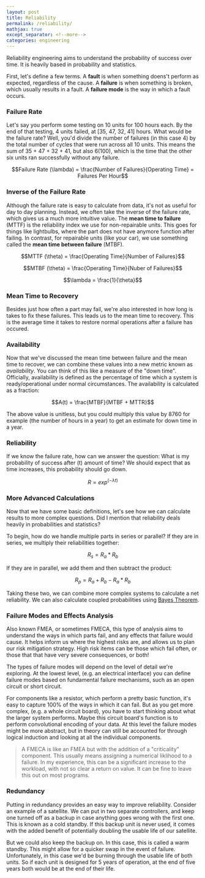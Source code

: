 ```yaml
---
layout: post
title: Reliability
permalink: /reliability/
mathjax: true
except_separator: <!--more-->
categories: engineering
---
```


Reliability engineering aims to understand the probability of success over time. It is heavily based in probability and statistics. 

<!--more-->

First, let's define a few terms. A **fault** is when something doens't perform as expected, regardless of the cause. A **failure** is when something is broken, which usually results in a fault. A **failure mode** is the way in which a fault occurs. 


### Failure Rate

Let's say you perform some testing on 10 units for 100 hours each. By the end of that testing, 4 units failed, at [35, 47, 32, 41] hours. What would be the failure rate? Well, you'd divide the number of failures (in this case 4) by the total number of cycles that were run across all 10 units. This means the sum of 35 + 47 + 32 + 41, but also 6(100), which is the time that the other six units ran successfully without any failure. 

$$Failure Rate (\lambda) = \frac{Number of Failures}{Operating Time} = Failures Per Hour$$


### Inverse of the Failure Rate

Although the failure rate is easy to calculate from data, it's not as useful for day to day planning. Instead, we often take the inverse of the failure rate, which gives us a much more intuitive value. The **mean time to failure** (MTTF) is the reliability index we use for non-repairable units. This goes for things like lightbulbs, where the part does not have anymore function after failing. In contrast, for repairable units (like your car), we use something called the **mean time between failure** (MTBF). 

$$MTTF (\theta) = \frac{Operating Time}{Number of Failures}$$

$$MTBF (\theta) = \frac{Operating Time}{Nuber of Failures}$$

$$\lambda = \frac{1}{\theta}$$


### Mean Time to Recovery

Besides just how often a part may fail, we're also interested in how long is takes to fix these failures. This leads us to the mean time to recovery. This is the average time it takes to restore normal operations after a failure has occured. 


### Availability

Now that we've discussed the mean time between failure and the mean time to recover, we can combine these values into a new metric known as *availability*. You can think of this like a measure of the "down time". Officially, availability is defined as the percentage of time which a system is ready/operational under normal circumstances. The availability is calculated as a fraction:

$$A(t) = \frac{MTBF}{MTBF + MTTR}$$

The above value is unitless, but you could multiply this value by 8760 for example (the number of hours in a year) to get an estimate for down time in a year. 


### Reliability

If we know the failure rate, how can we answer the question: What is my probability of success after (t) amount of time? We should expect that as time increases, this probability should go down. 

$$R = exp^(- \lambda t)$$


### More Advanced Calculations

Now that we have some basic definitions, let's see how we can calculate results to more complex questions. Did I mention that reliability deals heavily in probabilities and statistics?  

To begin, how do we handle multiple parts in series or parallel? If they are in series, we multiply their reliabilities together:

$$R_s = R_a * R_b$$

If they are in parallel, we add them and then subtract the product:

$$R_p = R_a + R_b - R_a*R_b$$

Taking these two, we can combine more complex systems to calculate a net reliability. We can also calculate coupled probabilities using [Bayes Theorem](/notes/bayes).

### Failure Modes and Effects Analysis

Also known FMEA, or sometimes FMECA, this type of analysis aims to understand the ways in which parts fail, and any effects that failure would cause. It helps inform us where the highest risks are, and allows us to plan our risk mitigation strategy. High risk items can be those which fail often, or those that that have very severe consequences, or both!

The types of failure modes will depend on the level of detail we're exploring. At the lowest level, (e.g. an electrical interface) you can define failure modes based on fundamental failure mechanisms, such as an open circuit or short circuit. 

For components like a resistor, which perform a pretty basic function, it's easy to capture 100% of the ways in which it can fail. But as you get more complex, (e.g. a whole circuit board), you have to start thinking about what the larger system performs. Maybe this circuit board's function is to perform convolutional encoding of your data. At this level the failure modes might be more abstract, but in theory can still be accounted for through logical induction and looking at all the individual components. 

> A FMECA is like an FMEA but with the addition of a "criticality" component. This usually means assigning a numerical liklihood to a failure. In my experience, this can be a significant increase to the workload, with not so clear a return on value. It can be fine to leave this out on most programs. 


### Redundancy

Putting in redundancy provides an easy way to improve reliability. Consider an example of a satellite. We can put in two separate controllers, and keep one turned off as a backup in case anything goes wrong with the first one. This is known as a cold standby. If this backup unit is never used, it comes with the added benefit of potentially doubling the usable life of our satellite. 

But we could also keep the backup on. In this case, this is called a warm standby. This might allow for a quicker swap in the event of failure. Unfortunately, in this case we'd be burning through the usable life of both units. So if each unit is designed for 5 years of operation, at the end of five years both would be at the end of their life. 








